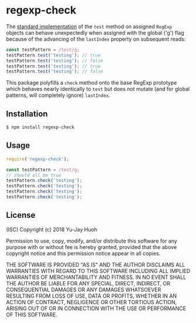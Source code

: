 # regexp-check
The [standard implementation](https://developer.mozilla.org/en-US/docs/Web/JavaScript/Reference/Global_Objects/RegExp/test) of the `test` method on assigned `RegExp` objects can behave unexpectedly when assigned with the global ('g') flag because of the advancing of the `lastIndex` property on subsequent reads:

```js
const testPattern = /test/g;
testPattern.test('testing'); // true
testPattern.test('testing'); // false
testPattern.test('testing'); // true
testPattern.test('testing'); // false
```

This package polyfills a `check` method onto the base RegExp prototype which behaves nearly identically to `test` but does not mutate (and for global patterns, will completely ignore) `lastIndex`.

## Installation
```bash
$ npm install regexp-check
```

## Usage
```js
require('regexp-check');

const testPattern = /test/g;
// should all be true
testPattern.check('testing');
testPattern.check('testing');
testPattern.check('testing');
testPattern.check('testing');
```

## License

(ISC)
Copyright (c) 2018 Yu-Jay Huoh

Permission to use, copy, modify, and/or distribute this software for any purpose with or without fee is hereby granted, provided that the above copyright notice and this permission notice appear in all copies.

THE SOFTWARE IS PROVIDED "AS IS" AND THE AUTHOR DISCLAIMS ALL WARRANTIES WITH REGARD TO THIS SOFTWARE INCLUDING ALL IMPLIED WARRANTIES OF MERCHANTABILITY AND FITNESS. IN NO EVENT SHALL THE AUTHOR BE LIABLE FOR ANY SPECIAL, DIRECT, INDIRECT, OR CONSEQUENTIAL DAMAGES OR ANY DAMAGES WHATSOEVER RESULTING FROM LOSS OF USE, DATA OR PROFITS, WHETHER IN AN ACTION OF CONTRACT, NEGLIGENCE OR OTHER TORTIOUS ACTION, ARISING OUT OF OR IN CONNECTION WITH THE USE OR PERFORMANCE OF THIS SOFTWARE.
